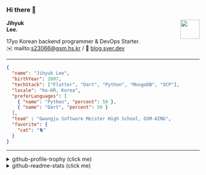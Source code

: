 ### Hi there 👋
<img src="https://github.githubassets.com/images/mona-loading-default.gif" width="50px" align="right">
</a>

**Jihyuk\
Lee.**

17yo Korean backend programmer & DevOps Starter.\
✉️ mailto:s23066@gsm.hs.kr
/ 
🔗 [blog.sver.dev](https://blog.sver.dev)

---

```json
{
  "name": "Jihyuk Lee",
  "birthYear": 2007,
  "techStack": ["Flutter", "Dart", "Python", "MongoDB", "OCP"],
  "locale": "ko-KR, Korea",
  "preferLanguages": [
    { "name": "Python", "percent": 50 },
    { "name": "Dart", "percent": 50 }
  ],
  "team" : "Gwangju Software Meister High School, GSM-AING",
  "favorite": {
    "cat": "🐈"
  }
}
```
---
<details>
  <summary>github-profile-trophy (click me)</summary>
  
![](https://github-profile-trophy.vercel.app/?username=withJihyuk&row=1&column=8&theme=nord)
  
</details>
<details>
  <summary>github-readme-stats (click me)</summary>
  
<!--START_SECTION:waka-->
![Code Time](http://img.shields.io/badge/Code%20Time-485%20hrs%2049%20mins-blue)

![Lines of code](https://img.shields.io/badge/%EC%A0%80%EB%8A%94%20%EC%97%AC%ED%83%9C%EA%B9%8C%EC%A7%80%20-391.4%20thousand%20%EC%A4%84%EC%9D%98%20%EC%BD%94%EB%93%9C%EB%A5%BC%20%EC%9E%91%EC%84%B1%ED%96%88%EC%96%B4%EC%9A%94.-blue)

**저는 저녁형 인간이에요. 🦉** 

```text
🌞 아침                     117 commits         ███░░░░░░░░░░░░░░░░░░░░░░   11.08 % 
🌆 낮　                     337 commits         ████████░░░░░░░░░░░░░░░░░   31.91 % 
🌃 저녁                     439 commits         ██████████░░░░░░░░░░░░░░░   41.57 % 
🌙 밤　                     163 commits         ████░░░░░░░░░░░░░░░░░░░░░   15.44 % 
```


📊 **저는 이번주를 이렇게 시간을 보냈어요.** 

```text
🕑︎ Timezone: Asia/Seoul

💬 프로그래밍 언어들: 
Dart                     19 hrs 54 mins      ██████████████████░░░░░░░   73.23 % 
Svelte                   3 hrs 47 mins       ███░░░░░░░░░░░░░░░░░░░░░░   13.96 % 
Python                   2 hrs 33 mins       ██░░░░░░░░░░░░░░░░░░░░░░░   09.40 % 
Prisma                   15 mins             ░░░░░░░░░░░░░░░░░░░░░░░░░   00.92 % 
Markdown                 12 mins             ░░░░░░░░░░░░░░░░░░░░░░░░░   00.78 % 

🔥 에디터들: 
VS Code                  27 hrs 11 mins      █████████████████████████   100.00 % 

💻 운영 체제들: 
Mac                      27 hrs 11 mins      █████████████████████████   100.00 % 
```


 Last Updated on 29/08/2024 18:45:13 UTC
<!--END_SECTION:waka-->

</details>

</div>

